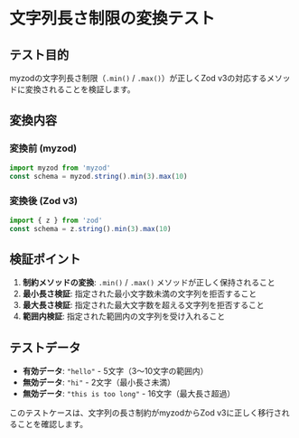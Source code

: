 # 文字列長さ制限の変換テスト

## テスト目的

myzodの文字列長さ制限（`.min()` / `.max()`）が正しくZod v3の対応するメソッドに変換されることを検証します。

## 変換内容

### 変換前 (myzod)
```typescript
import myzod from 'myzod'
const schema = myzod.string().min(3).max(10)
```

### 変換後 (Zod v3)
```typescript
import { z } from 'zod'
const schema = z.string().min(3).max(10)
```

## 検証ポイント

1. **制約メソッドの変換**: `.min()` / `.max()` メソッドが正しく保持されること
2. **最小長さ検証**: 指定された最小文字数未満の文字列を拒否すること
3. **最大長さ検証**: 指定された最大文字数を超える文字列を拒否すること
4. **範囲内検証**: 指定された範囲内の文字列を受け入れること

## テストデータ

- **有効データ**: `"hello"` - 5文字（3～10文字の範囲内）
- **無効データ**: `"hi"` - 2文字（最小長さ未満）
- **無効データ**: `"this is too long"` - 16文字（最大長さ超過）

このテストケースは、文字列の長さ制約がmyzodからZod v3に正しく移行されることを確認します。